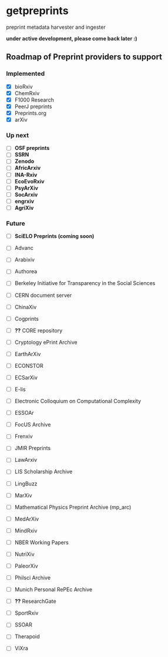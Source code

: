 # getpreprints

preprint metadata harvester and ingester

**under active development, please come back later :)**

## Roadmap of Preprint providers to support

### Implemented

- [x] bioRxiv
- [x] ChemRxiv
- [x] F1000 Research
- [x] PeerJ preprints
- [x] Preprints.org
- [x] arXiv

### Up next

- [ ] **OSF preprints**
- [ ] **SSRN**
- [ ] **Zenodo**
- [ ] **AfricArxiv**
- [ ] **INA-Rxiv**
- [ ] **EcoEvoRxiv**
- [ ] **PsyArXiv**
- [ ] **SocArxiv**
- [ ] **engrxiv**
- [ ] **AgriXiv**

### Future

- [ ] **SciELO Preprints (coming soon)**
- [ ] Advanc
- [ ] Arabixiv
- [ ] Authorea
- [ ] Berkeley Initiative for Transparency in the Social Sciences
- [ ] CERN document server
- [ ] ChinaXiv
- [ ] Cogprints
- [ ] **??** CORE repository
- [ ] Cryptology ePrint Archive
- [ ] EarthArXiv
- [ ] ECONSTOR 
- [ ] ECSarXiv
- [ ] E-lis
- [ ] Electronic Colloquium on Computational Complexity
- [ ] ESSOAr
- [ ] FocUS Archive
- [ ] Frenxiv
- [ ] JMIR Preprints
- [ ] LawArxiv
- [ ] LIS Scholarship Archive
- [ ] LingBuzz
- [ ] MarXiv
- [ ] Mathematical Physics Preprint Archive (mp_arc)
- [ ] MedArXiv
- [ ] MindRxiv
- [ ] NBER Working Papers
- [ ] NutriXiv
- [ ] PaleorXiv
- [ ] Philsci Archive
- [ ] Munich Personal RePEc Archive
- [ ] **??** ResearchGate
- [ ] SportRxiv
- [ ] SSOAR
- [ ] Therapoid
- [ ] ViXra

